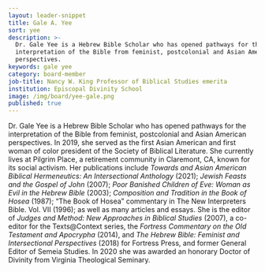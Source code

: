 ```yaml
---
layout: leader-snippet
title: Gale A. Yee
sort: yee
description: >-
  Dr. Gale Yee is a Hebrew Bible Scholar who has opened pathways for the
  interpretation of the Bible from feminist, postcolonial and Asian American
  perspectives.
keywords: gale yee
category: board-member
job-title: Nancy W. King Professor of Biblical Studies emerita
institution: Episcopal Divinity School
image: /img/board/yee-gale.png
published: true
---
```


Dr. Gale Yee is a Hebrew Bible Scholar who has opened pathways for the interpretation of the Bible from feminist, postcolonial and Asian American perspectives. In 2019, she served as the first Asian American and first woman of color president of the Society of Biblical Literature. She currently lives at Pilgrim Place, a retirement community in Claremont, CA, known for its social activism. Her publications include _Towards and Asian American Biblical Hermeneutics: An Intersectional Anthology_ (2021); _Jewish Feasts and the Gospel of John_ (2007); _Poor Banished Children of Eve: Woman as Evil in the Hebrew Bible_ (2003); _Composition and Tradition in the Book of Hosea_ (1987); “The Book of Hosea” commentary in The New Interpreters Bible. Vol. VII (1996); as well as many articles and essays. She is the editor of _Judges and Method: New Approaches in Biblical Studies_ (2007), a co-editor for the Texts@Context series, the _Fortress Commentary on the Old Testament and Apocrypha_ (2014), and _The Hebrew Bible: Feminist and Intersectional Perspectives_ (2018) for Fortress Press, and former General Editor of Semeia Studies. In 2020 she was awarded an honorary Doctor of Divinity from Virginia Theological Seminary.
